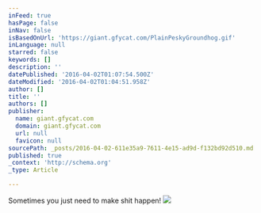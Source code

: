 ```yaml
---
inFeed: true
hasPage: false
inNav: false
isBasedOnUrl: 'https://giant.gfycat.com/PlainPeskyGroundhog.gif'
inLanguage: null
starred: false
keywords: []
description: ''
datePublished: '2016-04-02T01:07:54.500Z'
dateModified: '2016-04-02T01:04:51.958Z'
author: []
title: ''
authors: []
publisher:
  name: giant.gfycat.com
  domain: giant.gfycat.com
  url: null
  favicon: null
sourcePath: _posts/2016-04-02-611e35a9-7611-4e15-ad9d-f132bd92d510.md
published: true
_context: 'http://schema.org'
_type: Article

---
```

Sometimes you just need to make shit happen!
![](https://giant.gfycat.com/PlainPeskyGroundhog.gif)